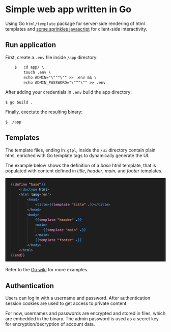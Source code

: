 # Simple web app written in Go

Using Go `html/template` package for server-side rendering of html templates and [some sprinkles javascript](https://stimulus.hotwired.dev/) for client-side interactivity.



## Run application
First, create a `.env` file inside `/app` directory:

```
	$ 	cd app/ \
		touch .env \ 
		echo ADMIN="\"""\"" >> .env && \
		echo ADMIN_PASSWORD="\"""\"" >> .env
```

After adding your credentials in `.env` build the app directory:

`$ go build .`

Finally, exectute the resulting binary:

`$ ./app`

## Templates

The template files, ending in`.gtpl`, inside the `/ui` directory contain plain html, enriched with Go template tags to dynamically generate the UI.


The example below shows the definition of a *base* html template, that is populated with content defined in *title*, *header*, *main*, and *footer* templates. 

![](samples/template_example.png)

Refer to the [Go wiki](https://go.dev/doc/articles/wiki/) for more examples.

## Authentication

Users can log in with a username and password. After authentication session cookies are used to get access to private content.

For now, usernames and passwords are encrypted and stored in files, which are embedded in the binary. The admin password is used as a secret key for encryption/decryption of account data.

